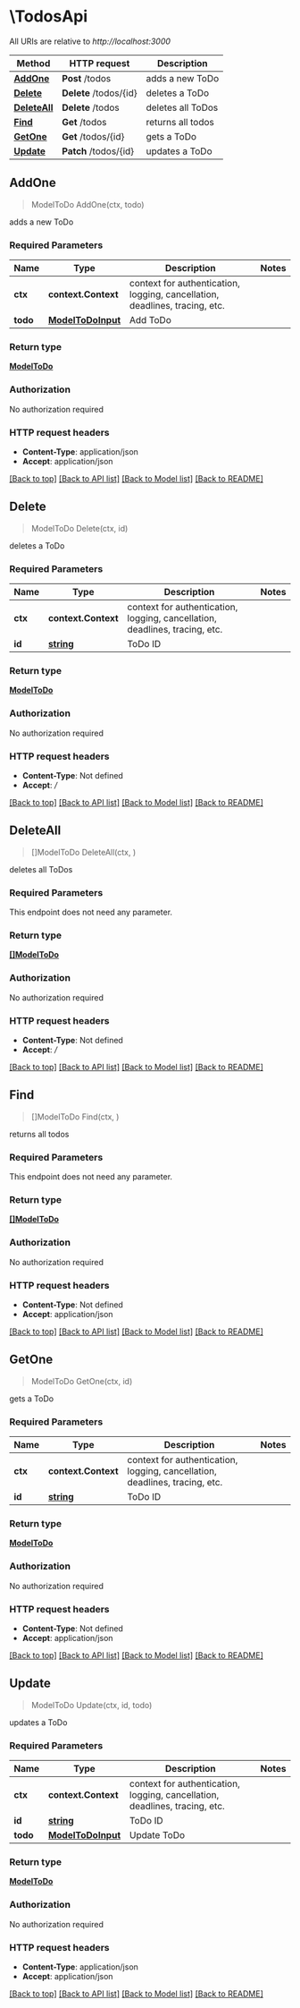 # \TodosApi

All URIs are relative to *http://localhost:3000*

Method | HTTP request | Description
------------- | ------------- | -------------
[**AddOne**](TodosApi.md#AddOne) | **Post** /todos | adds a new ToDo
[**Delete**](TodosApi.md#Delete) | **Delete** /todos/{id} | deletes a ToDo
[**DeleteAll**](TodosApi.md#DeleteAll) | **Delete** /todos | deletes all ToDos
[**Find**](TodosApi.md#Find) | **Get** /todos | returns all todos
[**GetOne**](TodosApi.md#GetOne) | **Get** /todos/{id} | gets a ToDo
[**Update**](TodosApi.md#Update) | **Patch** /todos/{id} | updates a ToDo



## AddOne

> ModelToDo AddOne(ctx, todo)

adds a new ToDo

### Required Parameters


Name | Type | Description  | Notes
------------- | ------------- | ------------- | -------------
**ctx** | **context.Context** | context for authentication, logging, cancellation, deadlines, tracing, etc.
**todo** | [**ModelToDoInput**](ModelToDoInput.md)| Add ToDo | 

### Return type

[**ModelToDo**](model.ToDo.md)

### Authorization

No authorization required

### HTTP request headers

- **Content-Type**: application/json
- **Accept**: application/json

[[Back to top]](#) [[Back to API list]](../README.md#documentation-for-api-endpoints)
[[Back to Model list]](../README.md#documentation-for-models)
[[Back to README]](../README.md)


## Delete

> ModelToDo Delete(ctx, id)

deletes a ToDo

### Required Parameters


Name | Type | Description  | Notes
------------- | ------------- | ------------- | -------------
**ctx** | **context.Context** | context for authentication, logging, cancellation, deadlines, tracing, etc.
**id** | [**string**](.md)| ToDo ID | 

### Return type

[**ModelToDo**](model.ToDo.md)

### Authorization

No authorization required

### HTTP request headers

- **Content-Type**: Not defined
- **Accept**: */*

[[Back to top]](#) [[Back to API list]](../README.md#documentation-for-api-endpoints)
[[Back to Model list]](../README.md#documentation-for-models)
[[Back to README]](../README.md)


## DeleteAll

> []ModelToDo DeleteAll(ctx, )

deletes all ToDos

### Required Parameters

This endpoint does not need any parameter.

### Return type

[**[]ModelToDo**](model.ToDo.md)

### Authorization

No authorization required

### HTTP request headers

- **Content-Type**: Not defined
- **Accept**: */*

[[Back to top]](#) [[Back to API list]](../README.md#documentation-for-api-endpoints)
[[Back to Model list]](../README.md#documentation-for-models)
[[Back to README]](../README.md)


## Find

> []ModelToDo Find(ctx, )

returns all todos

### Required Parameters

This endpoint does not need any parameter.

### Return type

[**[]ModelToDo**](model.ToDo.md)

### Authorization

No authorization required

### HTTP request headers

- **Content-Type**: Not defined
- **Accept**: application/json

[[Back to top]](#) [[Back to API list]](../README.md#documentation-for-api-endpoints)
[[Back to Model list]](../README.md#documentation-for-models)
[[Back to README]](../README.md)


## GetOne

> ModelToDo GetOne(ctx, id)

gets a ToDo

### Required Parameters


Name | Type | Description  | Notes
------------- | ------------- | ------------- | -------------
**ctx** | **context.Context** | context for authentication, logging, cancellation, deadlines, tracing, etc.
**id** | [**string**](.md)| ToDo ID | 

### Return type

[**ModelToDo**](model.ToDo.md)

### Authorization

No authorization required

### HTTP request headers

- **Content-Type**: Not defined
- **Accept**: application/json

[[Back to top]](#) [[Back to API list]](../README.md#documentation-for-api-endpoints)
[[Back to Model list]](../README.md#documentation-for-models)
[[Back to README]](../README.md)


## Update

> ModelToDo Update(ctx, id, todo)

updates a ToDo

### Required Parameters


Name | Type | Description  | Notes
------------- | ------------- | ------------- | -------------
**ctx** | **context.Context** | context for authentication, logging, cancellation, deadlines, tracing, etc.
**id** | [**string**](.md)| ToDo ID | 
**todo** | [**ModelToDoInput**](ModelToDoInput.md)| Update ToDo | 

### Return type

[**ModelToDo**](model.ToDo.md)

### Authorization

No authorization required

### HTTP request headers

- **Content-Type**: application/json
- **Accept**: application/json

[[Back to top]](#) [[Back to API list]](../README.md#documentation-for-api-endpoints)
[[Back to Model list]](../README.md#documentation-for-models)
[[Back to README]](../README.md)

